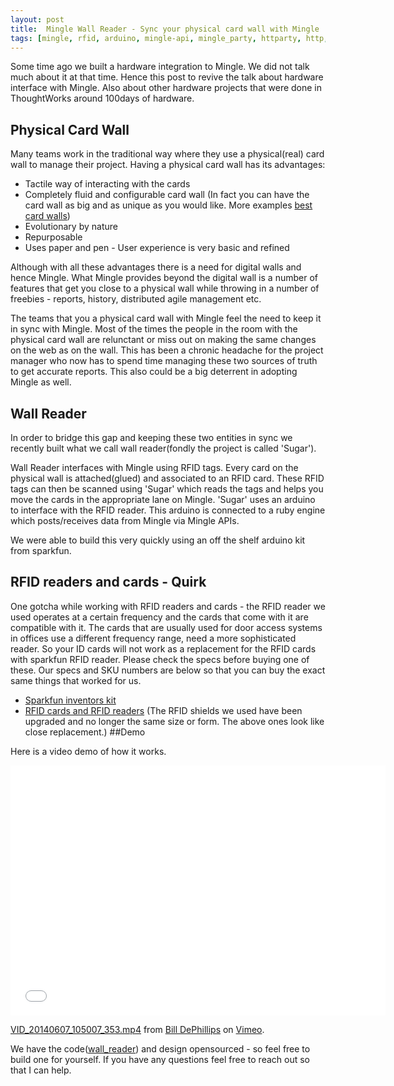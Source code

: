 ```yaml
---
layout: post
title:  Mingle Wall Reader - Sync your physical card wall with Mingle
tags: [mingle, rfid, arduino, mingle-api, mingle_party, httparty, http, hardware, hacking]
---
```


Some time ago we built a hardware integration to Mingle. We did not talk much about it at that time. Hence this post to revive the talk about hardware interface with Mingle. Also about other hardware projects that were done in ThoughtWorks around 100days of hardware.

## Physical Card Wall
Many teams work in the traditional way where they use a physical(real) card wall to manage their project. Having a physical card wall has its advantages:

- Tactile way of interacting with the cards
- Completely fluid and configurable card wall
(In fact you can have the card wall as big and as unique as you would like. More examples [best card walls](http://www.pinterest.com/thoughtworks/bestcardwall/))
- Evolutionary by nature
- Repurposable
- Uses paper and pen - User experience is very basic and refined

Although with all these advantages there is a need for digital walls and hence Mingle. What Mingle provides beyond the digital wall is a number of features that get you close to a physical wall while throwing in a number of freebies - reports, history, distributed agile management etc.


The teams that you a physical card wall with Mingle feel the need to keep it in sync with Mingle. Most of the times the people in the room with the physical card wall are relunctant or miss out on making the same changes on the web as on the wall. This has been a chronic headache for the project manager who now has to spend time managing these two sources of truth to get accurate reports. This also could be a big deterrent in adopting Mingle as well.

## Wall Reader
In order to bridge this gap and keeping these two entities in sync we recently built what we call wall reader(fondly the project is called 'Sugar'). 

Wall Reader interfaces with Mingle using RFID tags. Every card on the physical wall is attached(glued) and associated to an RFID card. These RFID tags can then be scanned using 'Sugar' which reads the tags and helps you move the cards in the appropriate lane on Mingle. 'Sugar' uses an arduino to interface with the RFID reader. This arduino is connected to a ruby engine which posts/receives data from Mingle via Mingle APIs.

We were able to build this very quickly using an off the shelf arduino kit from sparkfun.

## RFID readers and cards - Quirk
One gotcha while working with RFID readers and cards - the RFID reader we used operates at a certain frequency and the cards that come with it are compatible with it. The cards that are usually used for door access systems in offices use a different frequency range, need a more sophisticated reader. So your ID cards will not work as a replacement for the RFID cards with sparkfun RFID reader. Please check the specs before buying one of these. Our specs and SKU numbers are below so that you can buy the exact same things that worked for us.

- [Sparkfun inventors kit](https://www.sparkfun.com/products/12001)
- [RFID cards and RFID readers](http://www.instructables.com/id/Arduino-and-RFID-from-seeedstudio/)
(The RFID shields we used have been upgraded and no longer the same size or form. The above ones look like close replacement.)
##Demo

Here is a video demo of how it works.

<iframe src="//player.vimeo.com/video/97603955" width="600" height="400" frameborder="0" webkitallowfullscreen mozallowfullscreen allowfullscreen></iframe> <p><a href="http://vimeo.com/97603955">VID_20140607_105007_353.mp4</a> from <a href="http://vimeo.com/user4311546">Bill DePhillips</a> on <a href="https://vimeo.com">Vimeo</a>.</p>

We have the code([wall_reader](https://github.com/ThoughtWorksStudios/wall_reader.git)) and design opensourced - so feel free to build one for yourself. If you have any questions feel free to reach out so that I can help.